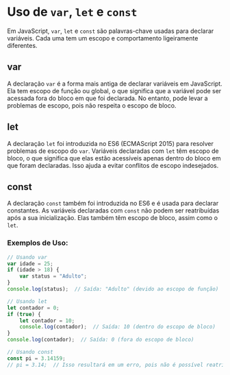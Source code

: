 
# Uso de `var`, `let` e `const` 

Em JavaScript, `var`, `let` e `const` são palavras-chave usadas para declarar variáveis. Cada uma tem um escopo e comportamento ligeiramente diferentes.

## var

A declaração `var` é a forma mais antiga de declarar variáveis em JavaScript. Ela tem escopo de função ou global, o que significa que a variável pode ser acessada fora do bloco em que foi declarada. No entanto, pode levar a problemas de escopo, pois não respeita o escopo de bloco.

## let

A declaração `let` foi introduzida no ES6 (ECMAScript 2015) para resolver problemas de escopo do `var`. Variáveis declaradas com `let` têm escopo de bloco, o que significa que elas estão acessíveis apenas dentro do bloco em que foram declaradas. Isso ajuda a evitar conflitos de escopo indesejados.

## const

A declaração `const` também foi introduzida no ES6 e é usada para declarar constantes. As variáveis declaradas com `const` não podem ser reatribuídas após a sua inicialização. Elas também têm escopo de bloco, assim como o `let`.

### Exemplos de Uso:

```javascript
// Usando var
var idade = 25;
if (idade > 18) {
    var status = "Adulto";
}
console.log(status);  // Saída: "Adulto" (devido ao escopo de função)

// Usando let
let contador = 0;
if (true) {
    let contador = 10;
    console.log(contador);  // Saída: 10 (dentro do escopo de bloco)
}
console.log(contador);  // Saída: 0 (fora do escopo de bloco)

// Usando const
const pi = 3.14159;
// pi = 3.14;  // Isso resultará em um erro, pois não é possível reatribuir uma constante
